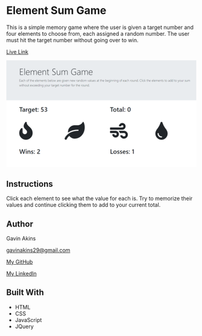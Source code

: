 # Element Sum Game

This is a simple memory game where the user is given a target number and four elements to choose from, each assigned a random number. The user must hit the target number without going over to win.

[Live Link](https://gbakins.github.io/crystal-collector/)

![alt text](https://github.com/GBAkins/crystal-collector/blob/master/assets/images/game-card.png "Main")

## Instructions

Click each element to see what the value for each is. Try to memorize their values and continue clicking them to add to your current total. 

## Author

Gavin Akins

gavinakins29@gmail.com

[My GitHub](https://github.com/GBAkins "My GitHub")

[My LinkedIn](https://www.linkedin.com/in/gavin-akins-793806101/ "My LinkedIn")

## Built With
- HTML
- CSS
- JavaScript
- JQuery
